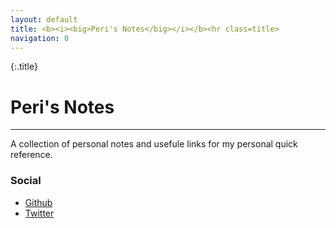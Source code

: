 ```yaml
---
layout: default
title: <b><i><big>Peri's Notes</big></i></b><hr class=title>
navigation: 0
---
```


{:.title}
# Peri's Notes
---

A collection of personal notes and usefule links for my personal quick reference.

### Social
- [Github](https://www.github.com/devPeri)
- [Twitter](https://www.twitter.com/p3r1)
